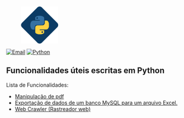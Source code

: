 <figure>
  <img src="https://github.com/wendelanchieta/python/blob/master/img/python_banner_image.png" alt="cabecalho-readme-python" height="100" align="middle">
</figure>

[![Email](https://img.shields.io/badge/email-wendelanchieta%40gmail.com-blue)](mailto:wendelanchieta@gmail.com)
[![Python](https://img.shields.io/badge/python-blue)](#)


## Funcionalidades úteis escritas em Python

Lista de Funcionalidades:
* [Manipulação de pdf](https://github.com/wendelanchieta/python/tree/master/pdf)
* [Exportação de dados de um banco MySQL para um arquivo Excel.](/tree/master/mysql)
* [Web Crawler (Rastreador web)](https://github.com/wendelanchieta/python/tree/master/crawler)
